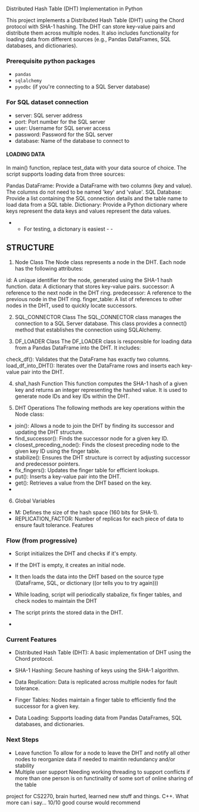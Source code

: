 Distributed Hash Table (DHT) Implementation in Python 

This project implements a Distributed Hash Table (DHT) using the Chord protocol with SHA-1 hashing. The DHT can store key-value pairs and distribute them across multiple nodes. It also includes functionality for loading data from different sources (e.g., Pandas DataFrames, SQL databases, and dictionaries).

### Prerequisite python packages
- `pandas`
- `sqlalchemy`
- `pyodbc` (if you're connecting to a SQL Server database)

### For SQL dataset connection
 - server: SQL server address
 - port: Port number for the SQL server
 - user: Username for SQL server access
 - password: Password for the SQL server
 - database: Name of the database to connect to

#### LOADING DATA ###
In main() function, replace test_data with your data source of choice.
The script supports loading data from three sources:

Pandas DataFrame: Provide a DataFrame with two columns (key and value). The columns do not need to be named 'key' and 'value'.
SQL Database: Provide a list containing the SQL connection details and the table name to load data from a SQL table.
Dictionary: Provide a Python dictionary where keys represent the data keys and values represent the data values.
 -  -  For testing, a dictonary is easiest  -  - 

## STRUCTURE 
1. Node Class
The Node class represents a node in the DHT. Each node has the following attributes:

id: A unique identifier for the node, generated using the SHA-1 hash function.
data: A dictionary that stores key-value pairs.
successor: A reference to the next node in the DHT ring.
predecessor: A reference to the previous node in the DHT ring.
finger_table: A list of references to other nodes in the DHT, used to quickly locate successors.

2. SQL_CONNECTOR Class
The SQL_CONNECTOR class manages the connection to a SQL Server database.
This class provides a connect() method that establishes the connection using SQLAlchemy.

3. DF_LOADER Class
The DF_LOADER class is responsible for loading data from a Pandas DataFrame into the DHT. It includes:

check_df(): Validates that the DataFrame has exactly two columns.
load_df_into_DHT(): Iterates over the DataFrame rows and inserts each key-value pair into the DHT.

4. sha1_hash Function
This function computes the SHA-1 hash of a given key and returns an integer representing the hashed value. It is used to generate node IDs and key IDs within the DHT.

5. DHT Operations
The following methods are key operations within the Node class:

 - join(): Allows a node to join the DHT by finding its successor and updating the DHT structure.
 - find_successor(): Finds the successor node for a given key ID.
 - closest_preceding_node(): Finds the closest preceding node to the given key ID using the finger table.
 - stabilize(): Ensures the DHT structure is correct by adjusting successor and predecessor pointers.
 - fix_fingers(): Updates the finger table for efficient lookups.
 - put(): Inserts a key-value pair into the DHT.
 - get(): Retrieves a value from the DHT based on the key.
 - 
6. Global Variables
 - M: Defines the size of the hash space (160 bits for SHA-1).
 - REPLICATION_FACTOR: Number of replicas for each piece of data to ensure fault tolerance.
   Features

### Flow (from progressive) 
 - Script initializes the DHT and checks if it's empty.
 - If the DHT is empty, it creates an initial node.
 - It then loads the data into the DHT based on the source type (DataFrame, SQL, or dictionary ((or tells you to try again)))
 - While loading, script will periodically stabalize, fix finger tables, and check nodes to maintain the DHT
 - The script prints the stored data in the DHT.

 - 
### Current Features 
 - Distributed Hash Table (DHT): A basic implementation of DHT using the Chord protocol.
   
 - SHA-1 Hashing: Secure hashing of keys using the SHA-1 algorithm.
   
 - Data Replication: Data is replicated across multiple nodes for fault tolerance.
   
 - Finger Tables: Nodes maintain a finger table to efficiently find the successor for a given key.
   
 - Data Loading: Supports loading data from Pandas DataFrames, SQL databases, and dictionaries.

### Next Steps
 -  Leave function
    To allow for a node to leave the DHT and notify all other nodes to reorganize data if needed to maintin redundancy and/or stability
 - Multiple user support
   Needing working threading to support conflicts if more than one person is on
   functinality of some sort of online sharing of the table
   
project for CS2270, brain hurted, learned new stuff and things. C++. What more can i say... 10/10 good course would recommend
